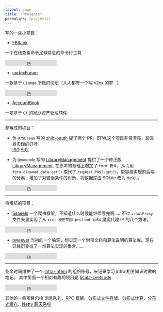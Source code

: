 ```yaml
---
layout: page
title: "Projects"
permalink: /projects/
---
```


写的一些小项目：

- [FBRank](https://github.com/Allianzcortex/FBRank)

一个在线查看命令足球信息的命令行工具 

<iframe src="https://ghbtns.com/github-btn.html?user=Allianzcortex&repo=FBRank&type=star&count=true" frameborder="0" scrolling="0" width="170px" height="20px"></iframe>



- [cortexForum](https://github.com/Allianzcortex/cortexForum)

一款基于 `Django` 所做的论坛（人人都有一个写 v2ex 的梦...）

<iframe src="https://ghbtns.com/github-btn.html?user=Allianzcortex&repo=cortexForum&type=star&count=true" frameborder="0" scrolling="0" width="170px" height="20px"></iframe>

- [AccountBook](https://github.com/Allianzcortex/AcountBook)

一项基于 `QT` 的家庭资产管理软件

---

参与过的项目：

- 为 `@7SDream` 写的 [zhih-oauth](https://github.com/7sDream/zhihu-oauth) 提了两个 PR。BTW,这个项目非常漂亮，装饰器实现的好哇。<br>
  [PR1](https://github.com/7sDream/zhihu-oauth/commit/6ac68940b1661c07c6d2758695eb00510733976c) [PR2](https://github.com/7sDream/zhihu-oauth/commit/bb68a4774a188be07e2f004493429166dcef6294)

- 为 `@yumendy` 写的 [LibraryManagement](https://github.com/yumendy/LibraryManagement) 提供了一个修正版 [LibraryManagement](https://github.com/Allianzcortex/myLM), 在原本的基础上增加了 `form 表单`，从而用 `form.cleaned_data.get()` 取代了 `request.POST.get()`，更容易实现前后端的分离，增加了对错误条件的判断，将数据库由 SQLite 改为 `MySQL`。
<iframe src="https://ghbtns.com/github-btn.html?user=Allianzcortex&repo=myLM&type=star&count=true" frameborder="0" scrolling="0" width="170px" height="20px"></iframe>

---

待填坑的项目：

- [Seaeels](https://github.com/Allianzcortex/Seaeels) 一个爬虫框架。不知道什么时候能继续写完啊......不过 `crawlProxy` 文件夹里实现了从
`xici 秘密花园 peuland ip84` 里爬代理 IP 的几个方法。

<iframe src="https://ghbtns.com/github-btn.html?user=Allianzcortex&repo=Seaeels&type=star&count=true" frameborder="0" scrolling="0" width="170px" height="20px"></iframe>

- [bweever](https://github.com/Allianzcortex/bweever) 当初的一个脑洞，想实现一个附带文档和算法说明的算法库。现在已经衍变成了一堆算法实现的集合......

<iframe src="https://ghbtns.com/github-btn.html?user=Allianzcortex&repo=bweever&type=star&count=true" frameborder="0" scrolling="0" width="170px" height="20px"></iframe>

---

业余时间维护了一个 [infra-intern](https://github.com/Infra-Intern) 的组织账号，来记录学习 infra 相关知识时做的笔记。
其中里面一个相对有趣的项目是 [Scala-Leetcode](https://github.com/Infra-Intern/Scala-LeetCode)
<iframe src="https://ghbtns.com/github-btn.html?user=Infra-Intern&repo=Scala-LeetCode&type=star&count=true" frameborder="0" scrolling="0" width="170px" height="20px"></iframe>

其他的一些项目包括 [消息队列](https://github.com/Infra-Intern/MQ-DOC)、[RPC 框架]()、[分布式文件存储](https://github.com/Infra-Intern/LearnHDFS)、[分布式计算](https://github.com/Infra-Intern/LearnSpark)、[分布式缓存](https://github.com/Infra-Intern/LearnCodis)、[Netty 聊天系统](https://github.com/Infra-Intern/NettyCommunicationSystem)

